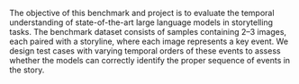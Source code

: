 The objective of this benchmark and project is to evaluate the temporal understanding of state-of-the-art large language models in storytelling tasks. The benchmark dataset consists of samples containing 2–3 images, each paired with a storyline, where each image represents a key event. We design test cases with varying temporal orders of these events to assess whether the models can correctly identify the proper sequence of events in the story.
